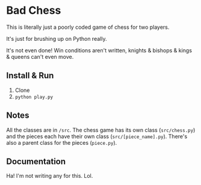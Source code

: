 # Bad Chess
This is literally just a poorly coded game of chess for two players.

It's just for brushing up on Python really.

It's not even done! Win conditions aren't written, knights & bishops & kings & queens can't even move.

## Install & Run
1. Clone
2. `python play.py`

## Notes
All the classes are in `/src`. The chess game has its own class (`src/chess.py`) and the pieces each have their own class (`src/[piece_name].py`). There's also a parent class for the pieces (`piece.py`).

## Documentation
Ha! I'm not writing any for this. Lol.
